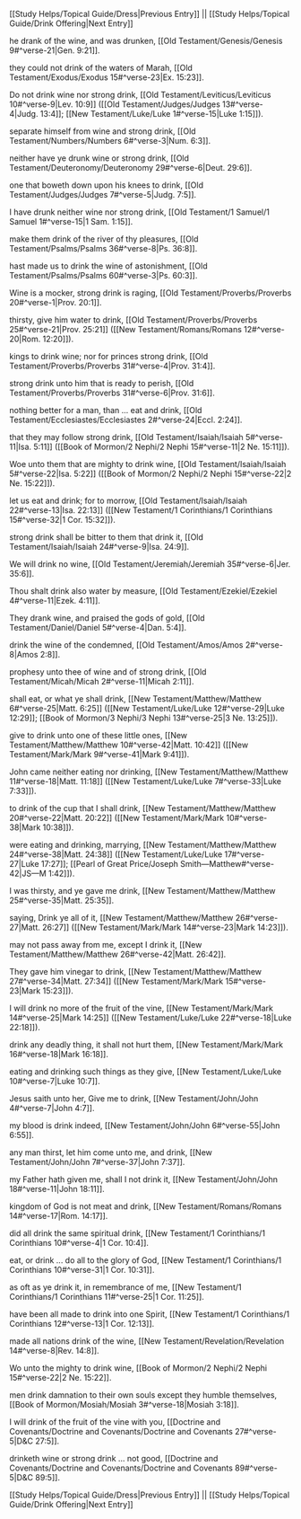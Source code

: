 [[Study Helps/Topical Guide/Dress|Previous Entry]]  ||  [[Study Helps/Topical Guide/Drink Offering|Next Entry]]

 he drank of the wine, and was drunken, [[Old Testament/Genesis/Genesis 9#^verse-21|Gen. 9:21]].

 they could not drink of the waters of Marah, [[Old Testament/Exodus/Exodus 15#^verse-23|Ex. 15:23]].

 Do not drink wine nor strong drink, [[Old Testament/Leviticus/Leviticus 10#^verse-9|Lev. 10:9]] ([[Old Testament/Judges/Judges 13#^verse-4|Judg. 13:4]]; [[New Testament/Luke/Luke 1#^verse-15|Luke 1:15]]).

 separate himself from wine and strong drink, [[Old Testament/Numbers/Numbers 6#^verse-3|Num. 6:3]].

 neither have ye drunk wine or strong drink, [[Old Testament/Deuteronomy/Deuteronomy 29#^verse-6|Deut. 29:6]].

 one that boweth down upon his knees to drink, [[Old Testament/Judges/Judges 7#^verse-5|Judg. 7:5]].

 I have drunk neither wine nor strong drink, [[Old Testament/1 Samuel/1 Samuel 1#^verse-15|1 Sam. 1:15]].

 make them drink of the river of thy pleasures, [[Old Testament/Psalms/Psalms 36#^verse-8|Ps. 36:8]].

 hast made us to drink the wine of astonishment, [[Old Testament/Psalms/Psalms 60#^verse-3|Ps. 60:3]].

 Wine is a mocker, strong drink is raging, [[Old Testament/Proverbs/Proverbs 20#^verse-1|Prov. 20:1]].

 thirsty, give him water to drink, [[Old Testament/Proverbs/Proverbs 25#^verse-21|Prov. 25:21]] ([[New Testament/Romans/Romans 12#^verse-20|Rom. 12:20]]).

 kings to drink wine; nor for princes strong drink, [[Old Testament/Proverbs/Proverbs 31#^verse-4|Prov. 31:4]].

 strong drink unto him that is ready to perish, [[Old Testament/Proverbs/Proverbs 31#^verse-6|Prov. 31:6]].

 nothing better for a man, than ... eat and drink, [[Old Testament/Ecclesiastes/Ecclesiastes 2#^verse-24|Eccl. 2:24]].

 that they may follow strong drink, [[Old Testament/Isaiah/Isaiah 5#^verse-11|Isa. 5:11]] ([[Book of Mormon/2 Nephi/2 Nephi 15#^verse-11|2 Ne. 15:11]]).

 Woe unto them that are mighty to drink wine, [[Old Testament/Isaiah/Isaiah 5#^verse-22|Isa. 5:22]] ([[Book of Mormon/2 Nephi/2 Nephi 15#^verse-22|2 Ne. 15:22]]).

 let us eat and drink; for to morrow, [[Old Testament/Isaiah/Isaiah 22#^verse-13|Isa. 22:13]] ([[New Testament/1 Corinthians/1 Corinthians 15#^verse-32|1 Cor. 15:32]]).

 strong drink shall be bitter to them that drink it, [[Old Testament/Isaiah/Isaiah 24#^verse-9|Isa. 24:9]].

 We will drink no wine, [[Old Testament/Jeremiah/Jeremiah 35#^verse-6|Jer. 35:6]].

 Thou shalt drink also water by measure, [[Old Testament/Ezekiel/Ezekiel 4#^verse-11|Ezek. 4:11]].

 They drank wine, and praised the gods of gold, [[Old Testament/Daniel/Daniel 5#^verse-4|Dan. 5:4]].

 drink the wine of the condemned, [[Old Testament/Amos/Amos 2#^verse-8|Amos 2:8]].

 prophesy unto thee of wine and of strong drink, [[Old Testament/Micah/Micah 2#^verse-11|Micah 2:11]].

 shall eat, or what ye shall drink, [[New Testament/Matthew/Matthew 6#^verse-25|Matt. 6:25]] ([[New Testament/Luke/Luke 12#^verse-29|Luke 12:29]]; [[Book of Mormon/3 Nephi/3 Nephi 13#^verse-25|3 Ne. 13:25]]).

 give to drink unto one of these little ones, [[New Testament/Matthew/Matthew 10#^verse-42|Matt. 10:42]] ([[New Testament/Mark/Mark 9#^verse-41|Mark 9:41]]).

 John came neither eating nor drinking, [[New Testament/Matthew/Matthew 11#^verse-18|Matt. 11:18]] ([[New Testament/Luke/Luke 7#^verse-33|Luke 7:33]]).

 to drink of the cup that I shall drink, [[New Testament/Matthew/Matthew 20#^verse-22|Matt. 20:22]] ([[New Testament/Mark/Mark 10#^verse-38|Mark 10:38]]).

 were eating and drinking, marrying, [[New Testament/Matthew/Matthew 24#^verse-38|Matt. 24:38]] ([[New Testament/Luke/Luke 17#^verse-27|Luke 17:27]]; [[Pearl of Great Price/Joseph Smith—Matthew#^verse-42|JS—M 1:42]]).

 I was thirsty, and ye gave me drink, [[New Testament/Matthew/Matthew 25#^verse-35|Matt. 25:35]].

 saying, Drink ye all of it, [[New Testament/Matthew/Matthew 26#^verse-27|Matt. 26:27]] ([[New Testament/Mark/Mark 14#^verse-23|Mark 14:23]]).

 may not pass away from me, except I drink it, [[New Testament/Matthew/Matthew 26#^verse-42|Matt. 26:42]].

 They gave him vinegar to drink, [[New Testament/Matthew/Matthew 27#^verse-34|Matt. 27:34]] ([[New Testament/Mark/Mark 15#^verse-23|Mark 15:23]]).

 I will drink no more of the fruit of the vine, [[New Testament/Mark/Mark 14#^verse-25|Mark 14:25]] ([[New Testament/Luke/Luke 22#^verse-18|Luke 22:18]]).

 drink any deadly thing, it shall not hurt them, [[New Testament/Mark/Mark 16#^verse-18|Mark 16:18]].

 eating and drinking such things as they give, [[New Testament/Luke/Luke 10#^verse-7|Luke 10:7]].

 Jesus saith unto her, Give me to drink, [[New Testament/John/John 4#^verse-7|John 4:7]].

 my blood is drink indeed, [[New Testament/John/John 6#^verse-55|John 6:55]].

 any man thirst, let him come unto me, and drink, [[New Testament/John/John 7#^verse-37|John 7:37]].

 my Father hath given me, shall I not drink it, [[New Testament/John/John 18#^verse-11|John 18:11]].

 kingdom of God is not meat and drink, [[New Testament/Romans/Romans 14#^verse-17|Rom. 14:17]].

 did all drink the same spiritual drink, [[New Testament/1 Corinthians/1 Corinthians 10#^verse-4|1 Cor. 10:4]].

 eat, or drink ... do all to the glory of God, [[New Testament/1 Corinthians/1 Corinthians 10#^verse-31|1 Cor. 10:31]].

 as oft as ye drink it, in remembrance of me, [[New Testament/1 Corinthians/1 Corinthians 11#^verse-25|1 Cor. 11:25]].

 have been all made to drink into one Spirit, [[New Testament/1 Corinthians/1 Corinthians 12#^verse-13|1 Cor. 12:13]].

 made all nations drink of the wine, [[New Testament/Revelation/Revelation 14#^verse-8|Rev. 14:8]].

 Wo unto the mighty to drink wine, [[Book of Mormon/2 Nephi/2 Nephi 15#^verse-22|2 Ne. 15:22]].

 men drink damnation to their own souls except they humble themselves, [[Book of Mormon/Mosiah/Mosiah 3#^verse-18|Mosiah 3:18]].

 I will drink of the fruit of the vine with you, [[Doctrine and Covenants/Doctrine and Covenants/Doctrine and Covenants 27#^verse-5|D&C 27:5]].

 drinketh wine or strong drink ... not good, [[Doctrine and Covenants/Doctrine and Covenants/Doctrine and Covenants 89#^verse-5|D&C 89:5]].

[[Study Helps/Topical Guide/Dress|Previous Entry]]  ||  [[Study Helps/Topical Guide/Drink Offering|Next Entry]]